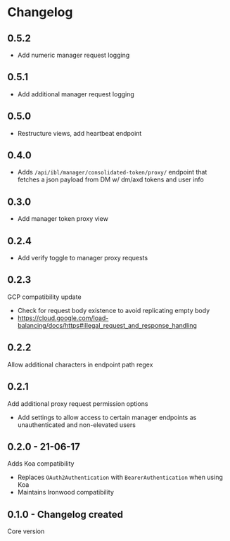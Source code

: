 # Changelog

## 0.5.2
* Add numeric manager request logging

## 0.5.1
* Add additional manager request logging

## 0.5.0
* Restructure views, add heartbeat endpoint

## 0.4.0
* Adds `/api/ibl/manager/consolidated-token/proxy/` endpoint that fetches a json payload from DM w/ dm/axd tokens and user info

## 0.3.0
* Add manager token proxy view

## 0.2.4
* Add verify toggle to manager proxy requests

## 0.2.3
GCP compatibility update
* Check for request body existence to avoid replicating empty body
* https://cloud.google.com/load-balancing/docs/https#illegal_request_and_response_handling
 
## 0.2.2
Allow additional characters in endpoint path regex

## 0.2.1
Add additional proxy request permission options
* Add settings to allow access to certain manager endpoints as unauthenticated and non-elevated users

## 0.2.0 - 21-06-17
Adds Koa compatibility
* Replaces `OAuth2Authentication` with `BearerAuthentication` when using Koa
* Maintains Ironwood compatibility

## 0.1.0 - Changelog created
Core version
